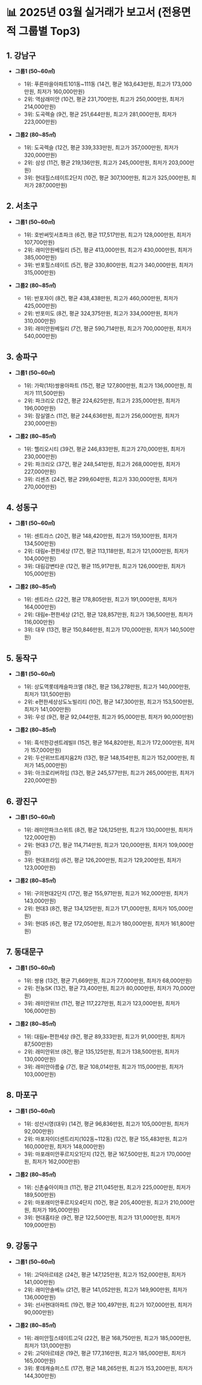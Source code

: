 # 📊 2025년 03월 실거래가 보고서 (전용면적 그룹별 Top3)

## 1. 강남구

- **그룹1 (50~60㎡)**
    - 1위: 푸른마을아파트101동~111동 (14건, 평균 163,643만원, 최고가 173,000만원, 최저가 160,000만원)
    - 2위: 역삼래미안 (10건, 평균 231,700만원, 최고가 250,000만원, 최저가 214,000만원)
    - 3위: 도곡렉슬 (9건, 평균 251,644만원, 최고가 281,000만원, 최저가 223,000만원)

- **그룹2 (80~85㎡)**
    - 1위: 도곡렉슬 (12건, 평균 339,333만원, 최고가 357,000만원, 최저가 320,000만원)
    - 2위: 삼성 (11건, 평균 219,136만원, 최고가 245,000만원, 최저가 203,000만원)
    - 3위: 현대힐스테이트2단지 (10건, 평균 307,100만원, 최고가 325,000만원, 최저가 287,000만원)
## 2. 서초구

- **그룹1 (50~60㎡)**
    - 1위: 호반써밋서초파크 (6건, 평균 117,517만원, 최고가 128,000만원, 최저가 107,700만원)
    - 2위: 래미안원베일리 (5건, 평균 413,000만원, 최고가 430,000만원, 최저가 385,000만원)
    - 3위: 반포힐스테이트 (5건, 평균 330,800만원, 최고가 340,000만원, 최저가 315,000만원)

- **그룹2 (80~85㎡)**
    - 1위: 반포자이 (8건, 평균 438,438만원, 최고가 460,000만원, 최저가 425,000만원)
    - 2위: 반포미도 (8건, 평균 324,375만원, 최고가 334,000만원, 최저가 310,000만원)
    - 3위: 래미안원베일리 (7건, 평균 590,714만원, 최고가 700,000만원, 최저가 540,000만원)
## 3. 송파구

- **그룹1 (50~60㎡)**
    - 1위: 가락(1차)쌍용아파트 (15건, 평균 127,800만원, 최고가 136,000만원, 최저가 111,500만원)
    - 2위: 파크리오 (12건, 평균 224,625만원, 최고가 235,000만원, 최저가 196,000만원)
    - 3위: 잠실엘스 (11건, 평균 244,636만원, 최고가 256,000만원, 최저가 230,000만원)

- **그룹2 (80~85㎡)**
    - 1위: 헬리오시티 (39건, 평균 246,833만원, 최고가 270,000만원, 최저가 230,000만원)
    - 2위: 파크리오 (37건, 평균 248,541만원, 최고가 268,000만원, 최저가 227,000만원)
    - 3위: 리센츠 (24건, 평균 299,604만원, 최고가 330,000만원, 최저가 270,000만원)
## 4. 성동구

- **그룹1 (50~60㎡)**
    - 1위: 센트라스 (20건, 평균 148,420만원, 최고가 159,100만원, 최저가 134,500만원)
    - 2위: 대림e-편한세상 (17건, 평균 113,118만원, 최고가 121,000만원, 최저가 104,000만원)
    - 3위: 대림강변타운 (12건, 평균 115,917만원, 최고가 126,000만원, 최저가 105,000만원)

- **그룹2 (80~85㎡)**
    - 1위: 센트라스 (22건, 평균 178,805만원, 최고가 191,000만원, 최저가 164,000만원)
    - 2위: 대림e-편한세상 (21건, 평균 128,857만원, 최고가 136,500만원, 최저가 116,000만원)
    - 3위: 대우 (13건, 평균 150,846만원, 최고가 170,000만원, 최저가 140,500만원)
## 5. 동작구

- **그룹1 (50~60㎡)**
    - 1위: 상도역롯데캐슬파크엘 (18건, 평균 136,278만원, 최고가 140,000만원, 최저가 131,500만원)
    - 2위: e편한세상상도노빌리티 (10건, 평균 147,300만원, 최고가 153,500만원, 최저가 141,000만원)
    - 3위: 우성 (9건, 평균 92,044만원, 최고가 95,000만원, 최저가 90,000만원)

- **그룹2 (80~85㎡)**
    - 1위: 흑석한강센트레빌Ⅱ (15건, 평균 164,820만원, 최고가 172,000만원, 최저가 157,000만원)
    - 2위: 두산위브트레지움2차 (13건, 평균 148,154만원, 최고가 152,000만원, 최저가 145,000만원)
    - 3위: 아크로리버하임 (13건, 평균 245,577만원, 최고가 265,000만원, 최저가 220,000만원)
## 6. 광진구

- **그룹1 (50~60㎡)**
    - 1위: 래미안파크스위트 (8건, 평균 126,125만원, 최고가 130,000만원, 최저가 122,000만원)
    - 2위: 현대3 (7건, 평균 114,714만원, 최고가 120,000만원, 최저가 109,000만원)
    - 3위: 현대프라임 (6건, 평균 126,200만원, 최고가 129,200만원, 최저가 123,000만원)

- **그룹2 (80~85㎡)**
    - 1위: 구의현대2단지 (17건, 평균 155,971만원, 최고가 162,000만원, 최저가 143,000만원)
    - 2위: 현대3 (8건, 평균 134,125만원, 최고가 171,000만원, 최저가 105,000만원)
    - 3위: 현대5 (6건, 평균 172,050만원, 최고가 180,000만원, 최저가 161,800만원)
## 7. 동대문구

- **그룹1 (50~60㎡)**
    - 1위: 쌍용 (13건, 평균 71,669만원, 최고가 77,000만원, 최저가 68,000만원)
    - 2위: 전농SK (13건, 평균 73,400만원, 최고가 80,000만원, 최저가 70,000만원)
    - 3위: 래미안위브 (11건, 평균 117,227만원, 최고가 123,000만원, 최저가 106,000만원)

- **그룹2 (80~85㎡)**
    - 1위: 대림e-편한세상 (9건, 평균 89,333만원, 최고가 91,000만원, 최저가 87,500만원)
    - 2위: 래미안위브 (8건, 평균 135,125만원, 최고가 138,500만원, 최저가 130,000만원)
    - 3위: 래미안아름숲 (7건, 평균 108,014만원, 최고가 115,000만원, 최저가 103,000만원)
## 8. 마포구

- **그룹1 (50~60㎡)**
    - 1위: 성산시영(대우) (14건, 평균 96,836만원, 최고가 105,000만원, 최저가 92,000만원)
    - 2위: 마포자이더센트리지(102동~112동) (12건, 평균 155,483만원, 최고가 160,000만원, 최저가 148,000만원)
    - 3위: 마포래미안푸르지오1단지 (12건, 평균 167,500만원, 최고가 170,000만원, 최저가 162,000만원)

- **그룹2 (80~85㎡)**
    - 1위: 신촌숲아이파크 (11건, 평균 211,045만원, 최고가 225,000만원, 최저가 189,500만원)
    - 2위: 마포래미안푸르지오4단지 (10건, 평균 205,400만원, 최고가 210,000만원, 최저가 195,000만원)
    - 3위: 현대홈타운 (9건, 평균 122,500만원, 최고가 131,000만원, 최저가 109,000만원)
## 9. 강동구

- **그룹1 (50~60㎡)**
    - 1위: 고덕아르테온 (24건, 평균 147,125만원, 최고가 152,000만원, 최저가 141,000만원)
    - 2위: 래미안솔베뉴 (21건, 평균 141,052만원, 최고가 149,900만원, 최저가 136,000만원)
    - 3위: 선사현대아파트 (19건, 평균 100,497만원, 최고가 107,000만원, 최저가 90,000만원)

- **그룹2 (80~85㎡)**
    - 1위: 래미안힐스테이트고덕 (22건, 평균 168,750만원, 최고가 185,000만원, 최저가 131,000만원)
    - 2위: 고덕아르테온 (19건, 평균 177,316만원, 최고가 185,000만원, 최저가 165,000만원)
    - 3위: 롯데캐슬퍼스트 (17건, 평균 148,265만원, 최고가 153,200만원, 최저가 144,300만원)